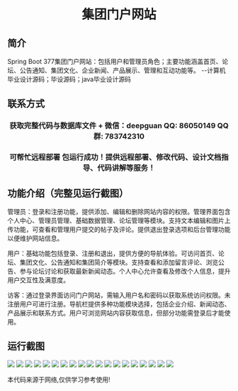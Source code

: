 <p><h1 align="center">集团门户网站</h1></p>

## 简介
Spring Boot 377集团门户网站：包括用户和管理员角色；主要功能涵盖首页、论坛、公告通知、集团文化、企业新闻、产品展示、管理和互动功能等。    --计算机毕业设计源码；毕设源码；java毕业设计源码


## 联系方式
<p><h3 align="center">获取完整代码与数据库文件 + 微信：deepguan QQ: 86050149 QQ群: 783742310</h3></p>
<p><h3 align="center">可帮忙远程部署 包运行成功！提供远程部署、修改代码、设计文档指导、代码讲解等服务！</h3></p>

## 功能介绍（完整见运行截图）
管理员：登录和注册功能，提供添加、编辑和删除网站内容的权限。管理界面包含个人中心、管理员管理、基础数据管理、论坛管理等模块。支持文本编辑和图片上传功能，可查看和管理用户提交的帖子及评论。提供退出登录选项和后台管理功能以便维护网站信息。

用户：基础功能包括登录、注册和退出，提供方便的导航体验。可访问首页、论坛、集团文化、公告通知和集团简介等模块。支持查看和添加留言评论、浏览公告、参与论坛讨论和获取最新新闻动态。个人中心允许查看及修改个人信息，提升用户交互性及满意度。

访客：通过登录界面访问门户网站，需输入用户名和密码以获取系统访问权限。未注册用户可进行注册。导航栏提供多种功能模块选择，包括企业介绍、新闻动态、产品展示和联系方式。用户可浏览网站内容获取信息，但部分功能需登录后才能使用。


## 运行截图
![](https://bs-1329754181.cos.ap-shanghai.myqcloud.com/spring/GroupPortalWebsite/img/001.jpg)
![](https://bs-1329754181.cos.ap-shanghai.myqcloud.com/spring/GroupPortalWebsite/img/002.jpg)
![](https://bs-1329754181.cos.ap-shanghai.myqcloud.com/spring/GroupPortalWebsite/img/003.jpg)
![](https://bs-1329754181.cos.ap-shanghai.myqcloud.com/spring/GroupPortalWebsite/img/004.jpg)
![](https://bs-1329754181.cos.ap-shanghai.myqcloud.com/spring/GroupPortalWebsite/img/005.jpg)
![](https://bs-1329754181.cos.ap-shanghai.myqcloud.com/spring/GroupPortalWebsite/img/006.jpg)
![](https://bs-1329754181.cos.ap-shanghai.myqcloud.com/spring/GroupPortalWebsite/img/007.jpg)
![](https://bs-1329754181.cos.ap-shanghai.myqcloud.com/spring/GroupPortalWebsite/img/008.jpg)
![](https://bs-1329754181.cos.ap-shanghai.myqcloud.com/spring/GroupPortalWebsite/img/009.jpg)
![](https://bs-1329754181.cos.ap-shanghai.myqcloud.com/spring/GroupPortalWebsite/img/010.jpg)
![](https://bs-1329754181.cos.ap-shanghai.myqcloud.com/spring/GroupPortalWebsite/img/011.jpg)
![](https://bs-1329754181.cos.ap-shanghai.myqcloud.com/spring/GroupPortalWebsite/img/012.jpg)
![](https://bs-1329754181.cos.ap-shanghai.myqcloud.com/spring/GroupPortalWebsite/img/013.jpg)
![](https://bs-1329754181.cos.ap-shanghai.myqcloud.com/spring/GroupPortalWebsite/img/014.jpg)
![](https://bs-1329754181.cos.ap-shanghai.myqcloud.com/spring/GroupPortalWebsite/img/015.jpg)
![](https://bs-1329754181.cos.ap-shanghai.myqcloud.com/spring/GroupPortalWebsite/img/016.jpg)
![](https://bs-1329754181.cos.ap-shanghai.myqcloud.com/spring/GroupPortalWebsite/img/017.jpg)
![](https://bs-1329754181.cos.ap-shanghai.myqcloud.com/spring/GroupPortalWebsite/img/018.jpg)
![](https://bs-1329754181.cos.ap-shanghai.myqcloud.com/spring/GroupPortalWebsite/img/019.jpg)

<p>本代码来源于网络,仅供学习参考使用!</p>
